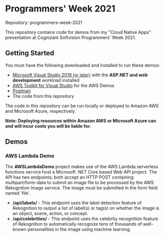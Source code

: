 # Programmers' Week 2021
Repository: programmers-week-2021

This repository contains code for demos from my "Cloud Native Apps" presentation at Cognizant Softvision Programmers' Week 2021.

## Getting Started
You must have the following downloaded and installed to run these demos:
- [Microsoft Visual Studio 2019 (or later)](https://visualstudio.microsoft.com/) with the **ASP.NET and web development** workload installed
- [AWS Toolkit for Visual Studio](https://aws.amazon.com/visualstudio/) for the AWS Demos
- [Postman](https://www.postman.com/downloads/)
- The code from this repository

The code in this repository can be run locally or deployed to Amazon AWS and Microsoft Azure, respectively.

**Note: Deploying resources within Amazon AWS or Microsoft Azure can and will incur costs you will be liable for.**

## Demos
### AWS Lambda Demo
The **AWSLambdaDemo** project makes use of the AWS Lambda serverless functions service host a Microsoft .NET Core based Web API project.
The API has two endpoints; both accept an HTTP POST containing multipart/form-data to submit an image file to be processed by the AWS Rekognition Image service.  The image must be submitted in the form field named 'file'.
- **/api/labels/** - This endpoint uses the label detection feature of Rekognition to output a list of label(s) or tag(s) on whether the image is an object, scene, action, or concept.
- **/api/celebrities/** - This endpoint uses the celebrity recognition feature of Rekognition to automatically recognize tens of thousands of well-known personalities in the image using machine learning.
